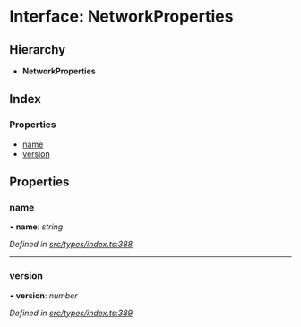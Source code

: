 # Interface: NetworkProperties

## Hierarchy

* **NetworkProperties**

## Index

### Properties

* [name](networkproperties.md#name)
* [version](networkproperties.md#version)

## Properties

###  name

• **name**: *string*

*Defined in [src/types/index.ts:388](https://github.com/PolymathNetwork/polymesh-sdk/blob/e182811/src/types/index.ts#L388)*

___

###  version

• **version**: *number*

*Defined in [src/types/index.ts:389](https://github.com/PolymathNetwork/polymesh-sdk/blob/e182811/src/types/index.ts#L389)*
